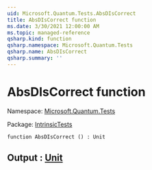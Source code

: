 ```yaml
---
uid: Microsoft.Quantum.Tests.AbsDIsCorrect
title: AbsDIsCorrect function
ms.date: 3/30/2021 12:00:00 AM
ms.topic: managed-reference
qsharp.kind: function
qsharp.namespace: Microsoft.Quantum.Tests
qsharp.name: AbsDIsCorrect
qsharp.summary: ''
---
```


# AbsDIsCorrect function

Namespace: [Microsoft.Quantum.Tests](xref:Microsoft.Quantum.Tests)

Package: [IntrinsicTests](https://nuget.org/packages/IntrinsicTests)




```qsharp
function AbsDIsCorrect () : Unit
```


## Output : [Unit](xref:microsoft.quantum.lang-ref.unit)

